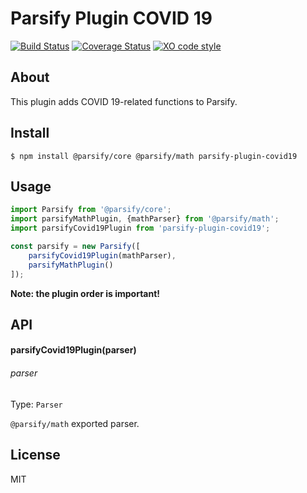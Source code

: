 # Parsify Plugin COVID 19

[![Build Status](https://travis-ci.com/xxczaki/parsify-plugin-covid19.svg?branch=master)](https://travis-ci.com/xxczaki/parsify-plugin-covid19) 
[![Coverage Status](https://coveralls.io/repos/github/xxczaki/parsify-plugin-covid19/badge.svg?branch=master)](https://coveralls.io/github/xxczaki/parsify-plugin-covid19?branch=master)
[![XO code style](https://img.shields.io/badge/code_style-XO-5ed9c7.svg)](https://github.com/xojs/xo)

## About

This plugin adds COVID 19-related functions to Parsify.

## Install

```
$ npm install @parsify/core @parsify/math parsify-plugin-covid19
```

## Usage

```js
import Parsify from '@parsify/core';
import parsifyMathPlugin, {mathParser} from '@parsify/math';
import parsifyCovid19Plugin from 'parsify-plugin-covid19';

const parsify = new Parsify([
    parsifyCovid19Plugin(mathParser),
    parsifyMathPlugin()
]);
```

**Note: the plugin order is important!**

## API

#### parsifyCovid19Plugin(parser)

###### parser

Type: `Parser`

`@parsify/math` exported parser.

## License

MIT
